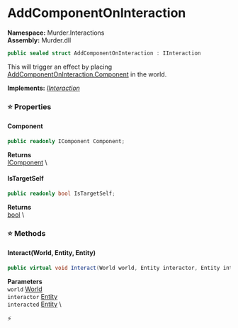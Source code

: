 # AddComponentOnInteraction

**Namespace:** Murder.Interactions \
**Assembly:** Murder.dll

```csharp
public sealed struct AddComponentOnInteraction : IInteraction
```

This will trigger an effect by placing [AddComponentOnInteraction.Component](../../Murder/Interactions/AddComponentOnInteraction.html#component) in the world.

**Implements:** _[IInteraction](../../Bang/Interactions/IInteraction.html)_

### ⭐ Properties
#### Component
```csharp
public readonly IComponent Component;
```

**Returns** \
[IComponent](../../Bang/Components/IComponent.html) \
#### IsTargetSelf
```csharp
public readonly bool IsTargetSelf;
```

**Returns** \
[bool](https://learn.microsoft.com/en-us/dotnet/api/System.Boolean?view=net-7.0) \
### ⭐ Methods
#### Interact(World, Entity, Entity)
```csharp
public virtual void Interact(World world, Entity interactor, Entity interacted)
```

**Parameters** \
`world` [World](../../Bang/World.html) \
`interactor` [Entity](../../Bang/Entities/Entity.html) \
`interacted` [Entity](../../Bang/Entities/Entity.html) \



⚡